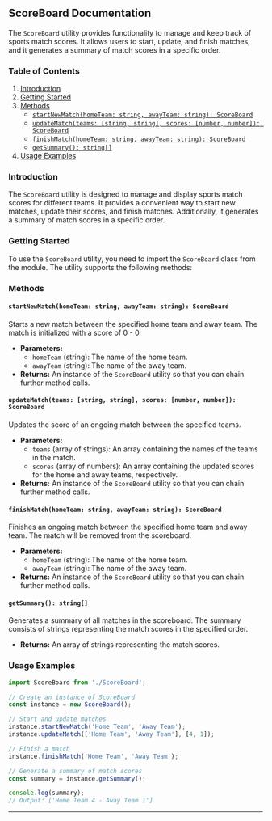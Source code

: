 ## ScoreBoard Documentation

The `ScoreBoard` utility provides functionality to manage and keep track of sports match scores. It allows users to start, update, and finish matches, and it generates a summary of match scores in a specific order.

### Table of Contents

1. [Introduction](#introduction)
2. [Getting Started](#getting-started)
3. [Methods](#methods)
   - [`startNewMatch(homeTeam: string, awayTeam: string): ScoreBoard`](#startnewmatchhometeam-string-awayteam-string-scoreboard)
   - [`updateMatch(teams: [string, string], scores: [number, number]): ScoreBoard`](#updatematchteams-string-string-scores-number-number-scoreboard)
   - [`finishMatch(homeTeam: string, awayTeam: string): ScoreBoard`](#finishmatchhometeam-string-awayteam-string-scoreboard)
   - [`getSummary(): string[]`](#getsummary-string)
4. [Usage Examples](#usage-examples)

### Introduction

The `ScoreBoard` utility is designed to manage and display sports match scores for different teams. It provides a convenient way to start new matches, update their scores, and finish matches. Additionally, it generates a summary of match scores in a specific order.

### Getting Started

To use the `ScoreBoard` utility, you need to import the `ScoreBoard` class from the module. The utility supports the following methods:

### Methods

#### `startNewMatch(homeTeam: string, awayTeam: string): ScoreBoard`

Starts a new match between the specified home team and away team. The match is initialized with a score of 0 - 0.

- **Parameters:**
  - `homeTeam` (string): The name of the home team.
  - `awayTeam` (string): The name of the away team.
- **Returns:** An instance of the `ScoreBoard` utility so that you can chain further method calls.

#### `updateMatch(teams: [string, string], scores: [number, number]): ScoreBoard`

Updates the score of an ongoing match between the specified teams.

- **Parameters:**
  - `teams` (array of strings): An array containing the names of the teams in the match.
  - `scores` (array of numbers): An array containing the updated scores for the home and away teams, respectively.
- **Returns:** An instance of the `ScoreBoard` utility so that you can chain further method calls.

#### `finishMatch(homeTeam: string, awayTeam: string): ScoreBoard`

Finishes an ongoing match between the specified home team and away team. The match will be removed from the scoreboard.

- **Parameters:**
  - `homeTeam` (string): The name of the home team.
  - `awayTeam` (string): The name of the away team.
- **Returns:** An instance of the `ScoreBoard` utility so that you can chain further method calls.

#### `getSummary(): string[]`

Generates a summary of all matches in the scoreboard. The summary consists of strings representing the match scores in the specified order.

- **Returns:** An array of strings representing the match scores.

### Usage Examples

```javascript
import ScoreBoard from './ScoreBoard';

// Create an instance of ScoreBoard
const instance = new ScoreBoard();

// Start and update matches
instance.startNewMatch('Home Team', 'Away Team');
instance.updateMatch(['Home Team', 'Away Team'], [4, 1]);

// Finish a match
instance.finishMatch('Home Team', 'Away Team');

// Generate a summary of match scores
const summary = instance.getSummary();

console.log(summary);
// Output: ['Home Team 4 - Away Team 1']
```

---
